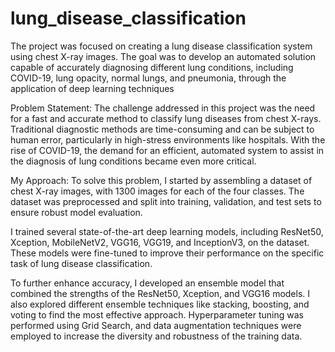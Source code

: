 # lung_disease_classification
The project was focused on creating a lung disease classification system using chest X-ray images. The goal was to develop an automated solution capable of accurately diagnosing different lung conditions, including COVID-19, lung opacity, normal lungs, and pneumonia, through the application of deep learning techniques

Problem Statement: The challenge addressed in this project was the need for a fast and accurate method to classify lung diseases from chest X-rays. Traditional diagnostic methods are time-consuming and can be subject to human error, particularly in high-stress environments like hospitals. With the rise of COVID-19, the demand for an efficient, automated system to assist in the diagnosis of lung conditions became even more critical.

My Approach: To solve this problem, I started by assembling a dataset of chest X-ray images, with 1300 images for each of the four classes. The dataset was preprocessed and split into training, validation, and test sets to ensure robust model evaluation.

I trained several state-of-the-art deep learning models, including ResNet50, Xception, MobileNetV2, VGG16, VGG19, and InceptionV3, on the dataset. These models were fine-tuned to improve their performance on the specific task of lung disease classification.

To further enhance accuracy, I developed an ensemble model that combined the strengths of the ResNet50, Xception, and VGG16 models. I also explored different ensemble techniques like stacking, boosting, and voting to find the most effective approach. Hyperparameter tuning was performed using Grid Search, and data augmentation techniques were employed to increase the diversity and robustness of the training data.
